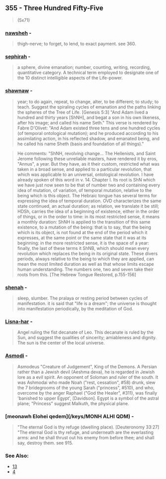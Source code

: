 ## 355 - Three Hundred Fifty-Five
> (5x71)

### [nawsheh](/keys/NShH) - 
> thigh-nerve; to forget, to lend, to exact payment. see 360.

### [sephirah](/keys/SPIRH) - 
> a sphere, divine emanation; number, counting, writing, recording, quantitative category. A technical term employed to designate one of the 10 distinct intelligible aspects of the Life-power.

### [shawnaw](/keys/ShNH) - 
> year; to do again, repeat, to change, alter, to be different; to study; to teach. Suggest the spiraling cycles of emanation and the paths linking the spheres of the Tree of Life. [Genesis 5:3] "And Adam lived a hundred and thirty years [ShNH], and begat a son in his own likeness, after his image; and called his name Seth." This verse is rendered by Fabre D'Olivet: "And Adam existed three tens and one hundred cycles (of temporal ontological mutation); and he produced according to his assimilating action, in his reflected shadow, and emanated being, and he called his name Sheth (basis and foundation of all things)."

> He comments: "ShNH, revolving change... The Hellenists, and Saint Jerome following these unreliable masters, have rendered it by eros, "Annus", a year. But they have, as it their custom, restricted what was taken in a broad sense, and applied to a particular revolution, that which was applicable to an universal, ontological revolution. I have already spoken of this word in v. 14. Chapter I. Its root is ShN which we have just now seen to be that of number two and containing every idea of mutation, of variation, of temporal mutation, relative to the being which is this object. The Hebraic tongue has several terms for expressing the idea of temporal duration. OVD characterizes the same state continued, an actual duration; as relation, we translate it be still; HDSh, carries the idea of a beginning of existence, either in the order of things, or in the order to time: in its most restricted sense, it means a monthly duration: ShNH is applied to the transition of this same existence, to a mutation of the being: that is to say, that the being which is its object, is not found at the end of the period which it expresses, at the same point or the same state that it was at its beginning: in the more restricted sense, it is the space of a year: finally, the last of these terms it ShNB, which should mean every revolution which replaces the being in its original state. These divers periods, always relative to the being to which they are applied, can mean the most limited duration as well as that whose limits escape human understanding. The numbers one, two and seven take their roots from this. [The Hebrew Tongue Restored, p.155-156]

### [shenah](/keys/ShNH) - 
> sleep, slumber. The pralaya or resting period between cycles of manifestation. it is said that "life is a dream"; the universe is thought into manifestation periodically, by the meditation of God.

### [Lisna-har](/keys/LISBHR) - 
> Angel ruling the fist decanate of Leo. This decanate is ruled by the Sun, and suggest the qualities of sincerity; amiableness and dignity. The sun is the center of the local universe.

### [Asmodi](/keys/AShMDI) - 
> Asmodeus "Creature of Judgement", King of the Demons. A Persian rather than a Jewish devil (Aeshma deva), he is regarded in Jewish lore as a evil spirit. An opponent of Soloman and ruler of the south. It was Ashmodai who made Noah ("rest, cessation", #58) drunk, slew the 7 bridegrooms of the young Sarah ("princess", #510), and who, overcome by the anger Raphael ("God the Healer", #311), was finally 'banished to upper Egypt', [Davidson]. Egypt is a symbol of the astral plane; "Princess" suggest Malkuth, the physical plane.

### [meonawh Elohei qedem](/keys/MONH ALHI QDM) - 
> "The eternal God is thy refuge (dwelling place). [Deuteronomy 33:27] "The eternal God is thy refuge, and underneath are the everlasting arms: and he shall thrust out his enemy from before thee; and shall say, destroy them. see 915.

### See Also:

- [13](13)
- [4](4)
